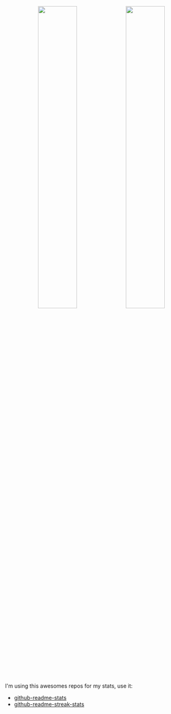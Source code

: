  <p align="center">
  <img width="45%" src="https://github-readme-stats.vercel.app/api?username=jonhteper&count_private=true&show_icons=true" />
  <img width="45%" src="https://gh-readme-streak-stats-miror.herokuapp.com?user=jonhteper&theme=dark&date_format=j%2Fn%5B%2FY%5D" />
</p>

I'm using this awesomes repos for my stats, use it:
* [github-readme-stats](https://github.com/anuraghazra/github-readme-stats)
* [github-readme-streak-stats](https://github.com/DenverCoder1/github-readme-streak-stats)
